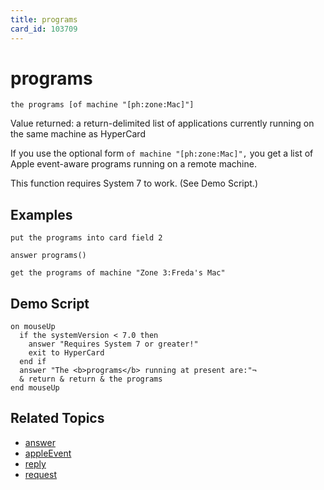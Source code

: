 ```yaml
---
title: programs
card_id: 103709
---
```


# programs

```
the programs [of machine "[ph:zone:Mac]"]
```

Value returned: a return-delimited list of applications currently running on the same machine as HyperCard

If you use the optional form `of machine "[ph:zone:Mac]",` you get a list of Apple event-aware programs running on a remote machine.

This function requires System 7 to work. (See Demo Script.)

## Examples

```
put the programs into card field 2

answer programs()

get the programs of machine "Zone 3:Freda's Mac"
```

## Demo Script

```
on mouseUp
  if the systemVersion < 7.0 then
    answer "Requires System 7 or greater!"
    exit to HyperCard
  end if
  answer "The <b>programs</b> running at present are:"¬
  & return & return & the programs
end mouseUp
```

## Related Topics

* [answer](/HyperTalkReference/commands/answer)
* [appleEvent](/HyperTalkReference/systemmessages/appleEvent)
* [reply](/HyperTalkReference/commands/reply)
* [request](/HyperTalkReference/commands/request)
